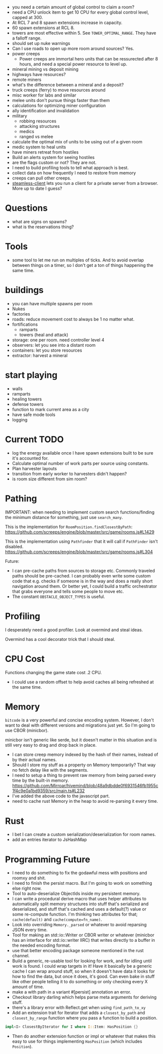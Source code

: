 - you need a certain amount of global control to claim a room?
- need a CPU unlock item to get 10 CPU for every global control level, capped at
  300.
- At RCL 7 and 8 spawn extensions increase in capacity.
- 60 spawn extensions at RCL 8.
- towers are most effective within 5. See `TOWER_OPTIMAL_RANGE`. They have a
  falloff range.
- should set up nuke warnings
- Can I use roads to open up more room around sources? Yes.
- power creeps
  - Power creeps are immortal hero units that can be ressurected after 8 hours,
    and need a special power resource to level up.
- mineral mining vs deposit mining
- highways have resources?
- remote miners
- what's the difference between a mineral and a deposit?
- truck creeps (ferry) to move resources around
- misc worker for labs and similar
- melee units don't pursue things faster than them
- calculations for optimizing miner configuration
- ally identification and invalidation
- military
  - robbing resources
  - attacking structures
  - medics
  - ranged vs melee
- calculate the optimal mix of units to be using out of a given room
- medic system to heal units
- have miners retreat from hostiles
- Build an alerts system for seeing hostiles
- are the flags custom or not? They are not.
- I need to build profiling tools to tell what approach is best.
- collect data on how frequently I need to restore from memory
- creeps can pull other creeps.
- [steamless-client](https://github.com/laverdet/screeps-steamless-client)
  lets you run a client for a private server from a browser. More up to date I guess?

# Questions
- what are signs on spawns?
- what is the reservations thing?

# Tools
- some tool to let me run on multiples of ticks. And to avoid overlap between
  things on a timer, so I don't get a ton of things happening the same time.

# buildings
- you can have multiple spawns per room
- Nukes
- factories
- roads: reduce movement cost to always be 1 no matter what.
- fortifications
  - ramparts
  - towers (heal and attack)
- storage: one per room. need controller level 4
- observers: let you see into a distant room
- containers: let you store resources
- extractor: harvest a mineral

# start playing
- walls
- ramparts
- healing towers
- defense towers
- function to mark current area as a city
- have safe mode tools
- logging

# Current TODO
- log the energy available once I have spawn extensions built to be sure it's
  accounted for.
- Calculate optimal number of work parts per source using constants.
- Plan harvester layouts
- transition from early worker to harvesters didn't happen?
- is room size different from sim room?

# Pathing
IMPORTANT: when needing to implement custom search functions/finding the minimum
distance for something, just use `search_many`.

This is the implementation for `RoomPosition.findClosestByPath`:
https://github.com/screeps/engine/blob/master/src/game/rooms.js#L1429

This is the implementation using `Pathfinder` that it will call if `PathFinder`
isn't disabled.
https://github.com/screeps/engine/blob/master/src/game/rooms.js#L304

Future:
- I can pre-cache paths from sources to storage etc. Commonly traveled paths
  should be pre-cached. I can probably even write some custom code that e.g.
  checks if someone is in the way and does a really short navigation around
  them. Or better yet, I could build a traffic orchestrator that grabs everyone
  and tells some people to move etc.
- The constant `OBSTACLE_OBJECT_TYPES` is useful.

# Profiling
I desperately need a good profiler. Look at overmind and steal ideas.

Overmind has a cool decorator trick that I should steal.

# CPU Cost
Functions changing the game state cost .2 CPU.

- I could use a random offset to help avoid caches all being refreshed at the same
  time.

# Memory
`bitcode` is a very powerful and concise encoding system. However, I don't want
to deal with different versions and migrations just yet. So I'm going to use
CBOR (minicbor).

minicbor isn't generic like serde, but it doesn't matter in this situation and is
still very easy to drag and drop back in place.

- I can store creep memory indexed by the hash of their names, instead of by
  their actual names.
- Should I store my stuff as a property on Memory temporarily? That way no fetch delay
  like with the segments.
- I need to setup a thing to prevent raw memory from being parsed every time by the
  built-in memory.
  https://github.com/Mirroar/hivemind/blob/48a9dbdde0f6931546fb1955c1f4c9e0a1bd9359/src/main.ts#L232
- I've added the above code to the javascript part.
- need to cache rust Memory in the heap to avoid re-parsing it every time.

# Rust
- I bet I can create a custom serialization/deserialization for room names.
- add an entries iterator to JsHashMap

# Programming Future
- I need to do something to fix the godawful mess with positions and roomxy and shit.
- I need to finish the persist macro. But I'm going to work on something else
  right now.
- Tool to auto-deserialize ObjectIds inside my persistent memory.
- I can write a procedural derive macro that uses helper attributes to
  automatically split memory structures into stuff that's serialized and
  deserialized, and stuff that's cached and uses a default(?) value or some
  re-compute function. I'm thinking two attributes for that; `cache(default)`
  and `cache(compute=fn_name)`.
- Look into overriding `Memory._parsed` or whatever to avoid reparsing JSON
  every time.
- Tool for making an std::io::Writer or CBOR writer or whatever (minicbor has an interface
  for std::io::writer IIRC) that writes directly to a buffer in the needed encoding format.
- use that better encoding package someone mentioned in the rust channel.
- Build a generic, re-usable tool for looking for work, and for idling until work is found.
  I could wrap targets in it! Have it basically be a generic cache I can wrap around stuff,
  so when it doesn't have data it looks for how to find the data, but once it does, it's good.
  Can even bake in stuff like other people telling it to do something or only checking every X
  amount of time.
- make a with path in a variant #[persist] annotation an error.
- Checkout library darling which helps parse meta arguments for deriving stuff.
- there's a library error with Reflect.get when using `find_path_to_xy`
- Add an extension trait for Iterator that adds a `closest_by_path` and
  `closest_by_range` function where you pass a function to build a position.
```rust
impl<I> ClosestByIterator for I where I::Item: HasPosition {}
```
- Then do another extension function or impl or whatever that makes this easy
  to use for things implementing `HasPosition` (which includes `Position`).
